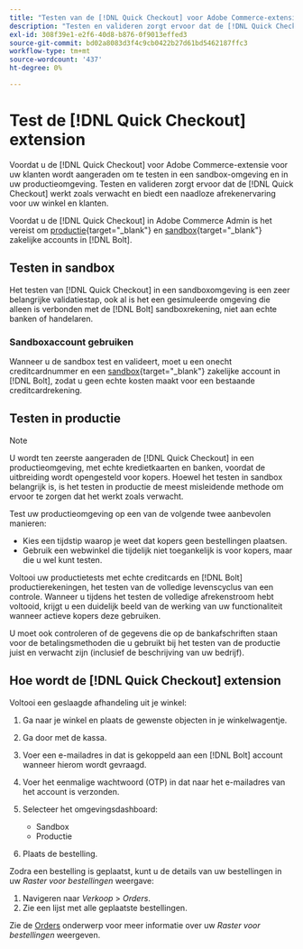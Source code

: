```yaml
---
title: "Testen van de [!DNL Quick Checkout] voor Adobe Commerce-extensie"
description: "Testen en valideren zorgt ervoor dat de [!DNL Quick Checkout] de extensie werkt zoals u had verwacht."
exl-id: 308f39e1-e2f6-40d8-b876-0f9013effed3
source-git-commit: bd02a8083d3f4c9cb0422b27d61bd5462187ffc3
workflow-type: tm+mt
source-wordcount: '437'
ht-degree: 0%

---
```



# Test de [!DNL Quick Checkout] extension

Voordat u de [!DNL Quick Checkout] voor Adobe Commerce-extensie voor uw klanten wordt aangeraden om te testen in een sandbox-omgeving en in uw productieomgeving. Testen en valideren zorgt ervoor dat de [!DNL Quick Checkout] werkt zoals verwacht en biedt een naadloze afrekenervaring voor uw winkel en klanten.

Voordat u de [!DNL Quick Checkout] in Adobe Commerce Admin is het vereist om  [productie](https://merchant.bolt.com/register){target=&quot;_blank&quot;} en [sandbox](https://merchant-sandbox.bolt.com/register){target=&quot;_blank&quot;} zakelijke accounts in [!DNL Bolt].

## Testen in sandbox

Het testen van [!DNL Quick Checkout] in een sandboxomgeving is een zeer belangrijke validatiestap, ook al is het een gesimuleerde omgeving die alleen is verbonden met de [!DNL Bolt] sandboxrekening, niet aan echte banken of handelaren.

### Sandboxaccount gebruiken

Wanneer u de sandbox test en valideert, moet u een onecht creditcardnummer en een [sandbox](https://merchant-sandbox.bolt.com/register){target=&quot;_blank&quot;} zakelijke account in [!DNL Bolt], zodat u geen echte kosten maakt voor een bestaande creditcardrekening.

## Testen in productie

>[!NOTE]
>
> U wordt ten zeerste aangeraden de [!DNL Quick Checkout] in een productieomgeving, met echte kredietkaarten en banken, voordat de uitbreiding wordt opengesteld voor kopers. Hoewel het testen in sandbox belangrijk is, is het testen in productie de meest misleidende methode om ervoor te zorgen dat het werkt zoals verwacht.

Test uw productieomgeving op een van de volgende twee aanbevolen manieren:

- Kies een tijdstip waarop je weet dat kopers geen bestellingen plaatsen.
- Gebruik een webwinkel die tijdelijk niet toegankelijk is voor kopers, maar die u wel kunt testen.

Voltooi uw productietests met echte creditcards en [!DNL Bolt] productierekeningen, het testen van de volledige levenscyclus van een controle. Wanneer u tijdens het testen de volledige afrekenstroom hebt voltooid, krijgt u een duidelijk beeld van de werking van uw functionaliteit wanneer actieve kopers deze gebruiken.

U moet ook controleren of de gegevens die op de bankafschriften staan voor de betalingsmethoden die u gebruikt bij het testen van de productie juist en verwacht zijn (inclusief de beschrijving van uw bedrijf).

## Hoe wordt de [!DNL Quick Checkout] extension

Voltooi een geslaagde afhandeling uit je winkel:

1. Ga naar je winkel en plaats de gewenste objecten in je winkelwagentje.
1. Ga door met de kassa.
1. Voer een e-mailadres in dat is gekoppeld aan een [!DNL Bolt] account wanneer hierom wordt gevraagd.
1. Voer het eenmalige wachtwoord (OTP) in dat naar het e-mailadres van het account is verzonden.
1. Selecteer het omgevingsdashboard:

   - Sandbox
   - Productie

1. Plaats de bestelling.

Zodra een bestelling is geplaatst, kunt u de details van uw bestellingen in uw _Raster voor bestellingen_ weergave:

1. Navigeren naar _Verkoop_ > _Orders_.
1. Zie een lijst met alle geplaatste bestellingen.

Zie de [Orders](https://docs.magento.com/user-guide/sales/orders.html) onderwerp voor meer informatie over uw _Raster voor bestellingen_ weergeven.
